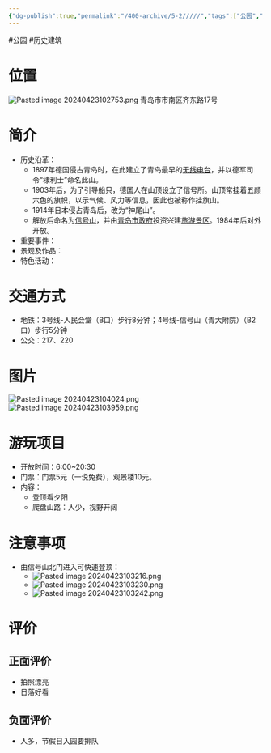 ```yaml
---
{"dg-publish":true,"permalink":"/400-archive/5-2/////","tags":["公园","历史建筑"]}
---
```


#公园 #历史建筑 
# 位置
![Pasted image 20240423102753.png](/img/user/800-%E5%85%B6%E4%BB%96/801-%E5%9B%BE%E7%89%87/Pasted%20image%2020240423102753.png)
青岛市市南区齐东路17号
# 简介
- 历史沿革：
	- 1897年德国侵占青岛时，在此建立了青岛最早的[无线电台](https://baike.baidu.com/item/%E6%97%A0%E7%BA%BF%E7%94%B5%E5%8F%B0/6475306?fromModule=lemma_inlink)，并以德军司令“棣利士”命名此山。
	- 1903年后，为了引导船只，德国人在山顶设立了信号所。山顶常挂着五颜六色的旗帜，以示气候、风力等信息，因此也被称作挂旗山。
	- 1914年日本侵占青岛后，改为“神尾山”。
	- 解放后命名为[信号山](https://baike.baidu.com/item/%E4%BF%A1%E5%8F%B7%E5%B1%B1/7823056?fromModule=lemma_inlink)，并由[青岛市政府](https://baike.baidu.com/item/%E9%9D%92%E5%B2%9B%E5%B8%82%E6%94%BF%E5%BA%9C/19923225?fromModule=lemma_inlink)投资兴建[旅游景区](https://baike.baidu.com/item/%E6%97%85%E6%B8%B8%E6%99%AF%E5%8C%BA/7557239?fromModule=lemma_inlink)。1984年后对外开放。
- 重要事件：
- 景观及作品：
- 特色活动：
# 交通方式
- 地铁：3号线-人民会堂（B口）步行8分钟；4号线-信号山（青大附院）（B2口）步行5分钟
- 公交：217、220
# 图片
![Pasted image 20240423104024.png](/img/user/800-%E5%85%B6%E4%BB%96/801-%E5%9B%BE%E7%89%87/Pasted%20image%2020240423104024.png)
![Pasted image 20240423103959.png](/img/user/800-%E5%85%B6%E4%BB%96/801-%E5%9B%BE%E7%89%87/Pasted%20image%2020240423103959.png)
# 游玩项目
- 开放时间：6:00~20:30
- 门票：门票5元（一说免费），观景楼10元。
- 内容：
	- 登顶看夕阳
	- 爬盘山路：人少，视野开阔
# 注意事项
- 由信号山北门进入可快速登顶：
	- ![Pasted image 20240423103216.png](/img/user/800-%E5%85%B6%E4%BB%96/801-%E5%9B%BE%E7%89%87/Pasted%20image%2020240423103216.png)
	- ![Pasted image 20240423103230.png](/img/user/800-%E5%85%B6%E4%BB%96/801-%E5%9B%BE%E7%89%87/Pasted%20image%2020240423103230.png)
	- ![Pasted image 20240423103242.png](/img/user/800-%E5%85%B6%E4%BB%96/801-%E5%9B%BE%E7%89%87/Pasted%20image%2020240423103242.png)
# 评价
## 正面评价
- 拍照漂亮
- 日落好看
## 负面评价
- 人多，节假日入园要排队